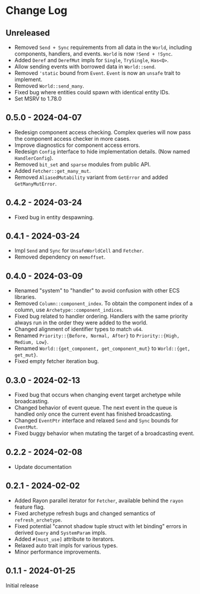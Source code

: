 # Change Log

## Unreleased

- Removed `Send + Sync` requirements from all data in the `World`, including components, handlers, and events. `World` is now `!Send + !Sync`.
- Added `Deref` and `DerefMut` impls for `Single`, `TrySingle`, `Has<Q>`.
- Allow sending events with borrowed data in `World::send`.
- Removed `'static` bound from `Event`. `Event` is now an `unsafe` trait to implement.
- Removed `World::send_many`.
- Fixed bug where entities could spawn with identical entity IDs.
- Set MSRV to 1.78.0

## 0.5.0 - 2024-04-07

- Redesign component access checking. Complex queries will now pass the component access checker in more cases.
- Improve diagnostics for component access errors.
- Redesign `Config` interface to hide implementation details. (Now named `HandlerConfig`).
- Removed `bit_set` and `sparse` modules from public API.
- Added `Fetcher::get_many_mut`.
- Removed `AliasedMutability` variant from `GetError` and added `GetManyMutError`.

## 0.4.2 - 2024-03-24

- Fixed bug in entity despawning.

## 0.4.1 - 2024-03-24

- Impl `Send` and `Sync` for `UnsafeWorldCell` and `Fetcher`.
- Removed dependency on `memoffset`.

## 0.4.0 - 2024-03-09

- Renamed "system" to "handler" to avoid confusion with other ECS libraries.
- Removed `Column::component_index`. To obtain the component index of a column, use `Archetype::component_indices`.
- Fixed bug related to handler ordering. Handlers with the same priority always run in the order they were added to the world.
- Changed alignment of identifier types to match `u64`.
- Renamed `Priority::{Before, Normal, After}` to `Priority::{High, Medium, Low}`.
- Renamed `World::{get_component, get_component_mut}` to `World::{get, get_mut}`.
- Fixed empty fetcher iteration bug.

## 0.3.0 - 2024-02-13

- Fixed bug that occurs when changing event target archetype while broadcasting.
- Changed behavior of event queue. The next event in the queue is handled only once the current event has finished broadcasting.
- Changed `EventPtr` interface and relaxed `Send` and `Sync` bounds for `EventMut`.
- Fixed buggy behavior when mutating the target of a broadcasting event.

## 0.2.2 - 2024-02-08

- Update documentation

## 0.2.1 - 2024-02-02

- Added Rayon parallel iterator for `Fetcher`, available behind the `rayon` feature flag.
- Fixed archetype refresh bugs and changed semantics of `refresh_archetype`.
- Fixed potential "cannot shadow tuple struct with let binding" errors in derived `Query` and `SystemParam` impls.
- Added `#[must_use]` attribute to iterators.
- Relaxed auto trait impls for various types.
- Minor performance improvements.

## 0.1.1 - 2024-01-25

Initial release
